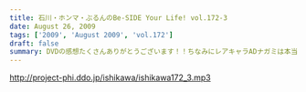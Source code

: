 ```yaml
---
title: 石川・ホンマ・ぶるんのBe-SIDE Your Life! vol.172-3
date: August 26, 2009
tags: ['2009', 'August 2009', 'vol.172']
draft: false
summary: DVDの感想たくさんありがとうございます！！ちなみにレアキャラADナガミは本当に「ビーサイに関わりたくない・・・」と言っています。ただ、そんな彼女も DVDのについては絶賛していました！！NAMAE
---
```


http://project-phi.ddo.jp/ishikawa/ishikawa172_3.mp3